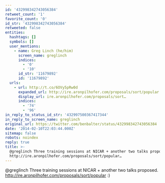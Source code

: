 ```yaml
---
id: '432998342743056384'
retweet_count: '1'
favorite_count: '0'
id_str: '432998342743056384'
retweeted: false
entities:
  hashtags: []
  symbols: []
  user_mentions:
    - name: Greg Linch (he/him)
      screen_name: greglinch
      indices:
        - '0'
        - '10'
      id_str: '11679892'
      id: '11679892'
  urls:
    - url: http://t.co/6OVy5pRw0d
      expanded_url: http://ire.aronpilhofer.com/proposals/sort/popular
      display_url: ire.aronpilhofer.com/proposals/sort…
      indices:
        - '74'
        - '96'
in_reply_to_status_id_str: '432997500367417344'
in_reply_to_screen_name: greglinch
original_url: https://twitter.com/benbalter/status/432998342743056384
date: '2014-02-10T22:03:44.000Z'
sitemap: false
robots: noindex
reply: true
title: >-
  @greglinch Three training sessions at NICAR + another two talks proposed.
  http://ire.aronpilhofer.com/proposals/sort/popular…
---
```


@greglinch Three training sessions at NICAR + another two talks proposed. http://ire.aronpilhofer.com/proposals/sort/popular :)